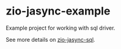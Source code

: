 # zio-jasync-example
Example project for working with sql driver.  

See more details on [zio-jasync-sql](https://github.com/andriimartynov/zio-jasync-sql).